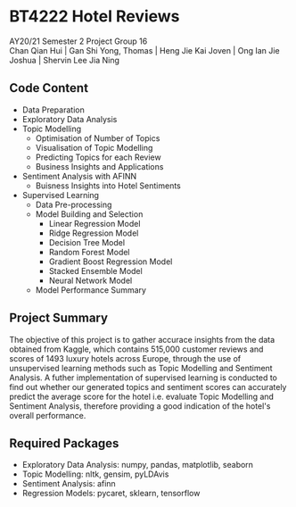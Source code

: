 # BT4222 Hotel Reviews
AY20/21 Semester 2 Project Group 16  
Chan Qian Hui | Gan Shi Yong, Thomas | Heng Jie Kai Joven | Ong Ian Jie Joshua | Shervin Lee Jia Ning

## Code Content
- Data Preparation 
- Exploratory Data Analysis
- Topic Modelling 
  - Optimisation of Number of Topics
  - Visualisation of Topic Modelling
  - Predicting Topics for each Review
  - Business Insights and Applications
- Sentiment Analysis with AFINN
  - Buisness Insights into Hotel Sentiments
- Supervised Learning
  - Data Pre-processing 
  - Model Building and Selection
    - Linear Regression Model
    - Ridge Regression Model
    - Decision Tree Model
    - Random Forest Model
    - Gradient Boost Regression Model
    - Stacked Ensemble Model
    - Neural Network Model
  - Model Performance Summary
  
## Project Summary 
The objective of this project is to gather accurace insights from the data obtained from Kaggle, which contains 515,000 customer reviews and scores of 1493 luxury hotels across Europe, through the use of unsupervised learning methods such as Topic Modelling and Sentiment Analysis. A futher implementation of supervised learning is conducted to find out whether our generated topics and sentiment scores can accurately predict the average score for the hotel i.e. evaluate Topic Modelling and Sentiment Analysis, therefore providing a good indication of the hotel's overall performance.

## Required Packages
- Exploratory Data Analysis: numpy, pandas, matplotlib, seaborn
- Topic Modelling: nltk, gensim, pyLDAvis
- Sentiment Analysis: afinn
- Regression Models: pycaret, sklearn, tensorflow
